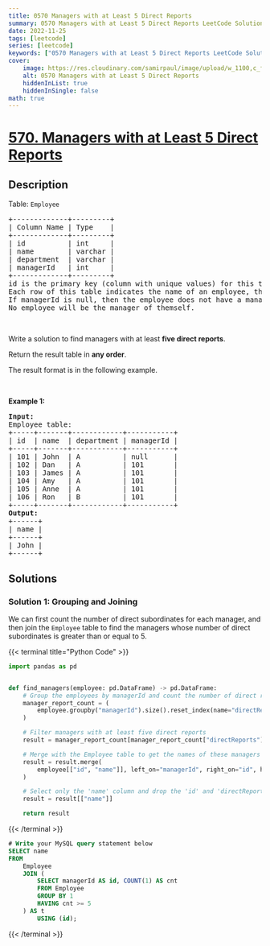 ```yaml
---
title: 0570 Managers with at Least 5 Direct Reports
summary: 0570 Managers with at Least 5 Direct Reports LeetCode Solution Explained
date: 2022-11-25
tags: [leetcode]
series: [leetcode]
keywords: ["0570 Managers with at Least 5 Direct Reports LeetCode Solution Explained in all languages", "0570 Managers with at Least 5 Direct Reports", "LeetCode", "leetcode solution in Python3 C++ Java Go PHP Ruby Swift TypeScript Rust C# JavaScript C", "GeeksforGeeks", "InterviewBit", "Coding Ninjas", "HackerRank", "HackerEarth", "CodeChef", "TopCoder", "AlgoExpert", "freeCodeCamp", "Codeforces", "GitHub", "AtCoder", "Samir Paul"]
cover:
    image: https://res.cloudinary.com/samirpaul/image/upload/w_1100,c_fit,co_rgb:FFFFFF,l_text:Arial_75_bold:0570 Managers with at Least 5 Direct Reports - Solution Explained/problem-solving.webp
    alt: 0570 Managers with at Least 5 Direct Reports
    hiddenInList: true
    hiddenInSingle: false
math: true
---
```



# [570. Managers with at Least 5 Direct Reports](https://leetcode.com/problems/managers-with-at-least-5-direct-reports)


## Description

<p>Table: <code>Employee</code></p>

<pre>
+-------------+---------+
| Column Name | Type    |
+-------------+---------+
| id          | int     |
| name        | varchar |
| department  | varchar |
| managerId   | int     |
+-------------+---------+
id is the primary key (column with unique values) for this table.
Each row of this table indicates the name of an employee, their department, and the id of their manager.
If managerId is null, then the employee does not have a manager.
No employee will be the manager of themself.
</pre>

<p>&nbsp;</p>

<p>Write a solution to find managers with at least <strong>five direct reports</strong>.</p>

<p>Return the result table in <strong>any order</strong>.</p>

<p>The result format is in the following example.</p>

<p>&nbsp;</p>
<p><strong class="example">Example 1:</strong></p>

<pre>
<strong>Input:</strong> 
Employee table:
+-----+-------+------------+-----------+
| id  | name  | department | managerId |
+-----+-------+------------+-----------+
| 101 | John  | A          | null      |
| 102 | Dan   | A          | 101       |
| 103 | James | A          | 101       |
| 104 | Amy   | A          | 101       |
| 105 | Anne  | A          | 101       |
| 106 | Ron   | B          | 101       |
+-----+-------+------------+-----------+
<strong>Output:</strong> 
+------+
| name |
+------+
| John |
+------+
</pre>

## Solutions

### Solution 1: Grouping and Joining

We can first count the number of direct subordinates for each manager, and then join the `Employee` table to find the managers whose number of direct subordinates is greater than or equal to $5$.

<!-- tabs:start -->

{{< terminal title="Python Code" >}}
```python
import pandas as pd


def find_managers(employee: pd.DataFrame) -> pd.DataFrame:
    # Group the employees by managerId and count the number of direct reports
    manager_report_count = (
        employee.groupby("managerId").size().reset_index(name="directReports")
    )

    # Filter managers with at least five direct reports
    result = manager_report_count[manager_report_count["directReports"] >= 5]

    # Merge with the Employee table to get the names of these managers
    result = result.merge(
        employee[["id", "name"]], left_on="managerId", right_on="id", how="inner"
    )

    # Select only the 'name' column and drop the 'id' and 'directReports' columns
    result = result[["name"]]

    return result
```
{{< /terminal >}}

```sql
# Write your MySQL query statement below
SELECT name
FROM
    Employee
    JOIN (
        SELECT managerId AS id, COUNT(1) AS cnt
        FROM Employee
        GROUP BY 1
        HAVING cnt >= 5
    ) AS t
        USING (id);
```
{{< /terminal >}}

<!-- tabs:end -->

<!-- end -->
